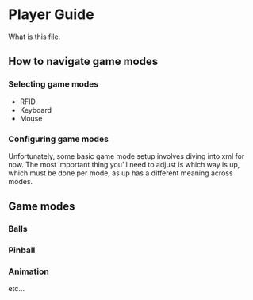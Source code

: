 # Player Guide

What is this file.

## How to navigate game modes

### Selecting game modes
- RFID
- Keyboard
- Mouse

### Configuring game modes

Unfortunately, some basic game mode setup involves diving into xml for now. The most important thing you'll need to adjust is which way is up, which must be done per mode, as up has a different meaning across modes.  

## Game modes

### Balls

### Pinball

### Animation

etc...